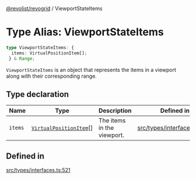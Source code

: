 [@revolist/revogrid](README.md) / ViewportStateItems

# Type Alias: ViewportStateItems

```ts
type ViewportStateItems: {
  items: VirtualPositionItem[];
 } & Range;
```

`ViewportStateItems` is an object that represents the items in a viewport
along with their corresponding range.

## Type declaration

| Name | Type | Description | Defined in |
| ------ | ------ | ------ | ------ |
| `items` | [`VirtualPositionItem`](Interface.VirtualPositionItem.md)[] | The items in the viewport. | [src/types/interfaces.ts:525](https://github.com/revolist/revogrid/blob/541ed3c2070ab701e47c29bb6172b17d19a08816/src/types/interfaces.ts#L525) |

## Defined in

[src/types/interfaces.ts:521](https://github.com/revolist/revogrid/blob/541ed3c2070ab701e47c29bb6172b17d19a08816/src/types/interfaces.ts#L521)
